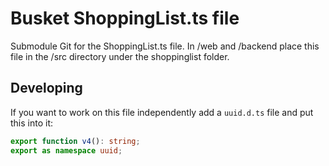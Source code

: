 # Busket ShoppingList.ts file

Submodule Git for the ShoppingList.ts file. In /web and /backend place this file in the /src directory under the
shoppinglist folder.

## Developing
If you want to work on this file independently add a `uuid.d.ts` file and put this into it:
```ts
export function v4(): string;
export as namespace uuid;
```
